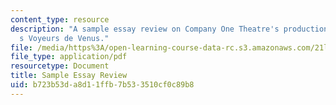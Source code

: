```yaml
---
content_type: resource
description: "A sample essay review on Company One Theatre's production of Lydia Diamond\u2019\
  s Voyeurs de Venus."
file: /media/https%3A/open-learning-course-data-rc.s3.amazonaws.com/21l-005-introduction-to-drama-fall-2016/b723b53da8d11ffb7b533510cf0c89b8_MIT21L_005F16_Voyeurs.pdf
file_type: application/pdf
resourcetype: Document
title: Sample Essay Review
uid: b723b53d-a8d1-1ffb-7b53-3510cf0c89b8
---
```

